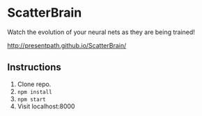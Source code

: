 # ScatterBrain
Watch the evolution of your neural nets as they are being trained!

http://presentpath.github.io/ScatterBrain/

## Instructions
1. Clone repo.
2. `npm install`
3. `npm start`
4. Visit localhost:8000
